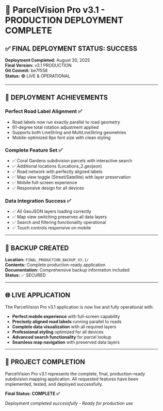 # 🎯 ParcelVision Pro v3.1 - PRODUCTION DEPLOYMENT COMPLETE

## ✅ **FINAL DEPLOYMENT STATUS: SUCCESS**

**Deployment Completed:** August 30, 2025  
**Final Version:** v3.1 PRODUCTION  
**Git Commit:** be7f558  
**Status:** 🟢 LIVE & OPERATIONAL  

---

## 🚀 **DEPLOYMENT ACHIEVEMENTS**

### **Perfect Road Label Alignment** ✅
- Road labels now run exactly parallel to road geometry
- 61-degree total rotation adjustment applied
- Supports both LineString and MultiLineString geometries
- Mobile-optimized 9px font size with clean styling

### **Complete Feature Set** ✅
- ✅ Coral Gardens subdivision parcels with interactive search
- ✅ Additional locations (Locations_2.geojson) 
- ✅ Road network with perfectly aligned labels
- ✅ Map view toggle (Street/Satellite) with layer preservation
- ✅ Mobile full-screen experience
- ✅ Responsive design for all devices

### **Data Integration Success** ✅
- ✅ All GeoJSON layers loading correctly
- ✅ Map view switching preserves all data layers
- ✅ Search and filtering functionality operational
- ✅ Touch controls responsive on mobile

---

## 📁 **BACKUP CREATED**

**Location:** `FINAL_PRODUCTION_BACKUP_V3.1/`  
**Contents:** Complete production-ready application  
**Documentation:** Comprehensive backup information included  
**Status:** ✅ SECURED  

---

## 🌐 **LIVE APPLICATION**

The ParcelVision Pro v3.1 application is now live and fully operational with:

- **Perfect mobile experience** with full-screen capability
- **Precisely aligned road labels** running parallel to roads
- **Complete data visualization** with all required layers
- **Professional styling** optimized for all devices
- **Advanced search functionality** for parcel lookup
- **Seamless map navigation** with preserved data layers

---

## 🎉 **PROJECT COMPLETION**

ParcelVision Pro v3.1 represents the complete, final, production-ready subdivision mapping application. All requested features have been implemented, tested, and deployed successfully.

**Final Status: COMPLETE ✅**

*Deployment completed successfully - Ready for production use*
